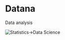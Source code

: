 # Datana
Data analysis


![Statistics->Data Science](https://github.com/user-attachments/assets/83f8ffd2-4a0c-4401-99ce-ce546849fa16)
